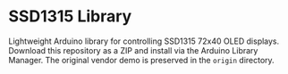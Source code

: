 # SSD1315 Library

Lightweight Arduino library for controlling SSD1315 72x40 OLED displays. Download this repository as a ZIP and install via the Arduino Library Manager. The original vendor demo is preserved in the `origin` directory.

